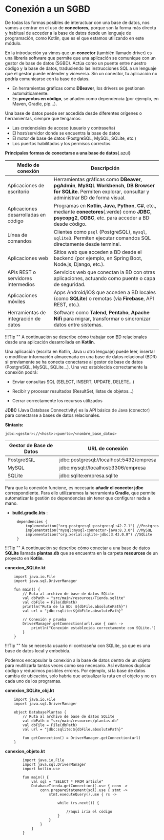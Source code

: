 
# Conexión a un SGBD


De todas las formas posibles de interactuar con una base de datos, nos vamos a centrar en el uso de **conectores**, porque son la forma más directa y habitual de acceder a la base de datos desde un lenguaje de programación, como Kotlin, que es el que estamos utilizando en este módulo.

En la introducción ya vimos que un **conector** (también llamado driver) es una librería software que permite que una aplicación se comunique con un gestor de base de datos (SGBD). Actúa como un puente entre nuestro código y la base de datos, traduciendo las instrucciones SQL a un lenguaje que el gestor puede entender y viceversa. Sin un conector, tu aplicación no podría comunicarse con la base de datos.

- En herramientas gráficas como **DBeaver**, los drivers se gestionan automáticamente.
- En **proyectos en código**, se añaden como dependencia (por ejemplo, en Maven, Gradle, pip…).


Una base de datos puede ser accedida desde diferentes orígenes o herramientas, siempre que tengamos:

- Las credenciales de acceso (usuario y contraseña)
- El host/servidor donde se encuentra la base de datos
- El motor de base de datos (PostgreSQL, MySQL, SQLite, etc.)
- Los puertos habilitados y los permisos correctos



**Principales formas de conectarse a una base de datos**{.azul}

| Medio de conexión                         | Descripción                                                                 |
|-------------------------------------------|-----------------------------------------------------------------------------|
| Aplicaciones de escritorio             | Herramientas gráficas como **DBeaver**, **pgAdmin**, **MySQL Workbench**, **DB Browser for SQLite**. Permiten explorar, consultar y administrar BD de forma visual. |
| Aplicaciones desarrolladas en código   | Programas en **Kotlin**, **Java**, **Python**, **C#**, etc., mediante **conectores**{.verde} como **JDBC**, **psycopg2**, **ODBC**, etc. para acceder a BD desde código. |
| Línea de comandos                      | Clientes como `psql` (PostgreSQL), `mysql`, `sqlite3`. Permiten ejecutar comandos SQL directamente desde terminal. |
| Aplicaciones web                        | Sitios web que acceden a BD desde el backend (por ejemplo, en Spring Boot, Node.js, Django, etc.). |
| APIs REST o servidores intermedios     | Servicios web que conectan la BD con otras aplicaciones, actuando como puente o capa de seguridad. |
| Aplicaciones móviles                   | Apps Android/iOS que acceden a BD locales (como **SQLite**) o remotas (vía **Firebase**, API REST, etc.). |
| Herramientas de integración de datos   | Software como **Talend**, **Pentaho**, **Apache Nifi** para migrar, transformar o sincronizar datos entre sistemas. |


!!!Tip ""
    A continuación se describe cómo trabajar con BD relacionales desde una aplicación desarrollada en **Kotlin**.


Una aplicación (escrita en Kotlin, Java u otro lenguaje) puede leer, insertar o modificar información almacenada en una base de datos relacional (BDR) si previamente se ha conecta conectarse al gestor de base de datos (PostgreSQL, MySQL, SQLite…). Una vez establecida correctamente la conexión podrá:

- Enviar consultas SQL (SELECT, INSERT, UPDATE, DELETE…)

- Recibir y procesar resultados (ResultSet, listas de objetos…)

- Cerrar correctamente los recursos utilizados

**JDBC** (Java Database Connectivity) es la API básica de Java (conector) para conectarse a bases de datos relacionales.

**Sintaxis:**

    jdbc:<gestor>://<host>:<puerto>/<nombre_base_datos>

Gestor de Base de Datos|	URL de conexión
-----------------------|---------------------
PostgreSQL|	jdbc:postgresql://localhost:5432/empresa
MySQL|	jdbc:mysql://localhost:3306/empresa
SQLite|	jdbc:sqlite:empresa.sqlite


Para que la conexión funcione, es necesario **añadir el conector jdbc** correspondiente. Para ello utilizaremos la herramienta **Gradle**, que permite automatizar la gestión de dependencias sin tener que configurar nada a mano.

- **build.gradle.kts** : 

        dependencies {
            implementation("org.postgresql:postgresql:42.7.1") //Postgres
            implementation("mysql:mysql-connector-java:8.3.0") //MySQL
            implementation("org.xerial:sqlite-jdbc:3.43.0.0") //SQLite
        }


!!!Tip ""
    A continuación se describe cómo conectar a una base de datos **SQLite** llamada **plantas.db** que se encuentra en la carpeta **resources** de un proyecto en **Kotlin**.


**conexion_SQLite.kt** 
       
        import java.io.File
        import java.sql.DriverManager

        fun main() {
            // Ruta al archivo de base de datos SQLite
            val dbPath = "src/main/resources/Tienda.sqlite"
            val dbFile = File(dbPath)
            println("Ruta de la BD: ${dbFile.absolutePath}")
            val url = "jdbc:sqlite:${dbFile.absolutePath}"

            // Conexión y prueba
            DriverManager.getConnection(url).use { conn ->
                println("Conexión establecida correctamente con SQLite.")
            }
        }

!!!Tip ""
    No se necesita usuario ni contraseña con SQLite, ya que es una base de datos local y embebida.     


Podemos encapsular la conexión a la base de datos dentro de un objeto para reutilizarla tantas veces como sea necesario. Así evitamos duplicar código y reducimos posibles errores. Por ejemplo, si la base de datos cambia de ubicación, solo habría que actualizar la ruta en el objeto y no en cada uno de los programas.

**conexion_SQLite_obj.kt**
       
        import java.io.File
        import java.sql.DriverManager

        object DatabasePlantas {
            // Ruta al archivo de base de datos SQLite
            val dbPath = "src/main/resources/plantas.db"
            val dbFile = File(dbPath)
            val url = "jdbc:sqlite:${dbFile.absolutePath}"

            fun getConnection() = DriverManager.getConnection(url)
        }

**conexion_objeto.kt**

            import java.io.File
            import java.sql.DriverManager
            import kotlin.use

            fun main() {
                val sql = "SELECT * FROM article"
                DatabaseTienda.getConnection().use { conn ->
                    conn.prepareStatement(sql).use { stmt ->
                        stmt.executeQuery().use { rs ->

                            while (rs.next()) {

                                //aquí iría el código
                            }
                        }
                    }
                }
            }

      
